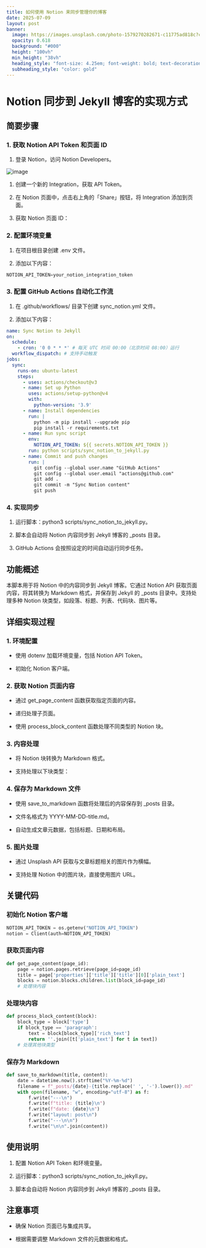 ```yaml
---
title: 如何使用 Notion 来同步管理你的博客
date: 2025-07-09
layout: post
banner:
  image: https://images.unsplash.com/photo-1579270282671-c11775ad818c?crop=entropy&cs=tinysrgb&fit=max&fm=jpg&ixid=M3w2OTIwMzJ8MHwxfHJhbmRvbXx8fHx8fHx8fDE3NTIwMzE0MDd8&ixlib=rb-4.1.0&q=80&w=1080
  opacity: 0.618
  background: "#000"
  height: "100vh"
  min_height: "38vh"
  heading_style: "font-size: 4.25em; font-weight: bold; text-decoration: underline"
  subheading_style: "color: gold"
---
```


# Notion 同步到 Jekyll 博客的实现方式

## 简要步骤

### 1. 获取 Notion API Token 和页面 ID

1. 登录 Notion，访问 Notion Developers。

![image](https://prod-files-secure.s3.us-west-2.amazonaws.com/a7a0cc5a-89b9-4cda-8686-1fba0ca52f40/d19c1afe-dea5-4312-9333-786b0ba83054/image.png?X-Amz-Algorithm=AWS4-HMAC-SHA256&X-Amz-Content-Sha256=UNSIGNED-PAYLOAD&X-Amz-Credential=ASIAZI2LB466XPLVHB47%2F20250709%2Fus-west-2%2Fs3%2Faws4_request&X-Amz-Date=20250709T032327Z&X-Amz-Expires=3600&X-Amz-Security-Token=IQoJb3JpZ2luX2VjEI%2F%2F%2F%2F%2F%2F%2F%2F%2F%2F%2FwEaCXVzLXdlc3QtMiJIMEYCIQCpUsIkAjCiADX5AOxNx71nGCfPcgn4DpDmN5j0bSBr4AIhAKEzlRWCt6H0gG7fNdXbqZkY05ihos21rP1xHqzJ58y1KogECJf%2F%2F%2F%2F%2F%2F%2F%2F%2F%2FwEQABoMNjM3NDIzMTgzODA1IgwmiGyAab9pN56a91gq3AONM79lFjhAK7wJ1YgBilf9csoiqBJOmwMR5Rbo9kXiMIGbcQJeTkHFzdZycsMzZCXAndAlHxN8d86fn9fmf164ziOyLvUEsp1oJ3ZH9hD6UqnHLL0HWwsclQ3v9gJbb5kJHMb%2BFa2Bjc4Dq6NBtVWQkxsryfuvHZQFcNHYCYqfL2NX%2FfMt27qlS3dIsjSph3VsHIqoQp%2Frb695tKYAucvu6erCnAbYKVOhEIv4cfIvZvcfN8k7dQB7WIy6zXujj1Mp9r7GZNh%2FTEQ6laQz8z10Bfi9O%2Bl8f9nBcd%2BtA3tGjum54eUhT3lC6MgJiLdIsktCn5sq6TotzWYAIEDQpOGNvpkqQUw7pCFCEo2ExUn0fIp%2FQRDTRcFBT54tFK%2Bi02xa31foD4wjmA62gVNZ0VpOXti%2F2r8YtHuDXfsoby%2BNHnLFi4fpOXWM3k8iWbP0FB9PMfirV%2FvFGTIqNb1I0NYkAHCkDDJlQWJUMwHws9urU5IPvy9w0LnRNL9c16VLncbrAc%2Fs7tM5zCgqnjd7I0VMxyjSKZJmMJ7MdMkk6chmyGDb6TreXBjb9hSW57f2u5sAf73pgLUpBTjCJz2FTAop3N%2FeGOkSlj0Bg1Mx1ml2cdnZIE8Yo7rlgYvQ8TD3s7bDBjqkAQt%2BFcj4fA3q6%2B8zBBJcx7t4X2NuwIBpSuHqh6yUzGPBMteTwDBG5TVPVv0308JZlKIpK6W0%2BPwMUmPpyejEb%2BgjYGkdw6%2FZnkFvsf3r7e%2Bb%2F%2FRuVHvXlWl3f2F6FxEgh45R23NwP6nlUXeVVZKTPZ%2B4Zvx0SWtGTggMA0n15j%2B4JvSvAsHDebHyGNw2CR6wf027ptXE918RB%2BXtRc54DAHUJxBl&X-Amz-Signature=4062f3f10b6080841a98108b14ff6f39056cb1b114a7b97cb67088c7198fdec1&X-Amz-SignedHeaders=host&x-amz-checksum-mode=ENABLED&x-id=GetObject)

1. 创建一个新的 Integration，获取 API Token。

1. 在 Notion 页面中，点击右上角的「Share」按钮，将 Integration 添加到页面。

1. 获取 Notion 页面 ID：


### 2. 配置环境变量

1. 在项目根目录创建 .env 文件。

1. 添加以下内容：

```javascript
NOTION_API_TOKEN=your_notion_integration_token
```

### 3. 配置 GitHub Actions 自动化工作流

1. 在 .github/workflows/ 目录下创建 sync_notion.yml 文件。

1. 添加以下内容：

```yaml
name: Sync Notion to Jekyll
on:
  schedule:
    - cron: '0 0 * * *' # 每天 UTC 时间 00:00（北京时间 08:00）运行
  workflow_dispatch: # 支持手动触发
jobs:
  sync:
    runs-on: ubuntu-latest
    steps:
      - uses: actions/checkout@v3
      - name: Set up Python
        uses: actions/setup-python@v4
        with:
          python-version: '3.9'
      - name: Install dependencies
        run: |
          python -m pip install --upgrade pip
          pip install -r requirements.txt
      - name: Run sync script
        env:
          NOTION_API_TOKEN: ${{ secrets.NOTION_API_TOKEN }}
        run: python scripts/sync_notion_to_jekyll.py
      - name: Commit and push changes
        run: |
          git config --global user.name "GitHub Actions"
          git config --global user.email "actions@github.com"
          git add .
          git commit -m "Sync Notion content"
          git push
```

### 4. 实现同步

1. 运行脚本：python3 scripts/sync_notion_to_jekyll.py。

1. 脚本会自动将 Notion 内容同步到 Jekyll 博客的 _posts 目录。

1. GitHub Actions 会按照设定的时间自动运行同步任务。

## 功能概述

本脚本用于将 Notion 中的内容同步到 Jekyll 博客。它通过 Notion API 获取页面内容，将其转换为 Markdown 格式，并保存到 Jekyll 的 _posts 目录中。支持处理多种 Notion 块类型，如段落、标题、列表、代码块、图片等。

## 详细实现过程

### 1. 环境配置

- 使用 dotenv 加载环境变量，包括 Notion API Token。

- 初始化 Notion 客户端。

### 2. 获取 Notion 页面内容

- 通过 get_page_content 函数获取指定页面的内容。

- 递归处理子页面。

- 使用 process_block_content 函数处理不同类型的 Notion 块。

### 3. 内容处理

- 将 Notion 块转换为 Markdown 格式。

- 支持处理以下块类型：


### 4. 保存为 Markdown 文件

- 使用 save_to_markdown 函数将处理后的内容保存到 _posts 目录。

- 文件名格式为 YYYY-MM-DD-title.md。

- 自动生成文章元数据，包括标题、日期和布局。

### 5. 图片处理

- 通过 Unsplash API 获取与文章标题相关的图片作为横幅。

- 支持处理 Notion 中的图片块，直接使用图片 URL。

## 关键代码

### 初始化 Notion 客户端

```python
NOTION_API_TOKEN = os.getenv("NOTION_API_TOKEN")
notion = Client(auth=NOTION_API_TOKEN)
```

### 获取页面内容

```python
def get_page_content(page_id):
    page = notion.pages.retrieve(page_id=page_id)
    title = page['properties']['title']['title'][0]['plain_text']
    blocks = notion.blocks.children.list(block_id=page_id)
    # 处理块内容
```

### 处理块内容

```python
def process_block_content(block):
    block_type = block['type']
    if block_type == 'paragraph':
        text = block[block_type]['rich_text']
        return ''.join([t['plain_text'] for t in text])
    # 处理其他块类型
```

### 保存为 Markdown

```python
def save_to_markdown(title, content):
    date = datetime.now().strftime("%Y-%m-%d")
    filename = f"_posts/{date}-{title.replace(' ', '-').lower()}.md"
    with open(filename, "w", encoding="utf-8") as f:
        f.write("---\n")
        f.write(f"title: {title}\n")
        f.write(f"date: {date}\n")
        f.write("layout: post\n")
        f.write("---\n\n")
        f.write("\n\n".join(content))
```

## 使用说明

1. 配置 Notion API Token 和环境变量。

1. 运行脚本：python3 scripts/sync_notion_to_jekyll.py。

1. 脚本会自动将 Notion 内容同步到 Jekyll 博客的 _posts 目录。

## 注意事项

- 确保 Notion 页面已与集成共享。

- 根据需要调整 Markdown 文件的元数据和格式。